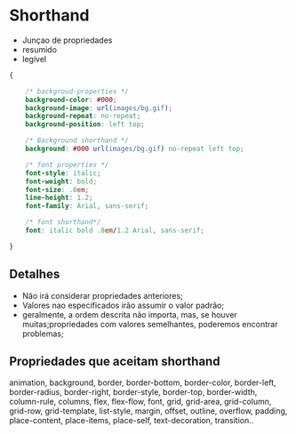 # Shorthand

* Junçao de propriedades
* resumido
* legível

```css examples
{

    /* backgroud-properties */
    background-color: #000;
    background-image: url(images/bg.gif);
    background-repeat: no-repeat;
    background-position: left top;

    /* Background shorthand */
    background: #000 url(images/bg.gif) no-repeat left top;

    /* font properties */
    font-style: italic;
    font-weight: bold;
    font-size: .8em;
    line-height: 1.2;
    font-family: Arial, sans-serif;

    /* font shorthand*/
    font: italic bold .8em/1.2 Arial, sans-serif;

}

```

## Detalhes

* Não irá considerar propriedades anteriores;
* Valores nao especificados irão assumir o valor padrão;
* geralmente, a ordem descrita não importa, mas, se houver muitas;propriedades com valores semelhantes, poderemos encontrar problemas;

## Propriedades que aceitam shorthand 

animation, background, border, border-bottom, border-color, border-left, border-radius, border-right, border-style, border-top, border-width, column-rule, columns, flex, flex-flow, font, grid, grid-area, grid-column, grid-row, grid-template, list-style, margin, offset, outline, overflow, padding, place-content, place-items, place-self, text-decoration, transition..